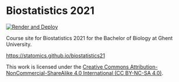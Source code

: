 # Biostatistics 2021

<!-- Badge to show GHA rendering status: adapt URL to your own repo! -->

[![Render and Deploy](https://github.com/statOmics/biostatistics21/workflows/Render%20and%20Deploy/badge.svg)](https://github.com/statOmics/biostatistics21/actions)


Course site for Biostatistics 2021 for the Bachelor of Biology at Ghent University.

https://statomics.github.io/biostatistics21

This work is licensed under the
[Creative Commons Attribution-NonCommercial-ShareAlike 4.0 International (CC BY-NC-SA 4.0)](https://creativecommons.org/licenses/by-nc-sa/4.0).

